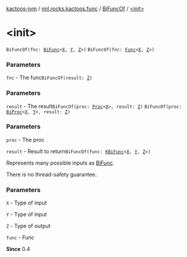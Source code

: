 [kactoos-jvm](../../index.md) / [nnl.rocks.kactoos.func](../index.md) / [BiFuncOf](index.md) / [&lt;init&gt;](./-init-.md)

# &lt;init&gt;

`BiFuncOf(fnc: `[`BiFunc`](../../nnl.rocks.kactoos/-bi-func/index.md)`<`[`X`](index.md#X)`, `[`Y`](index.md#Y)`, `[`Z`](index.md#Z)`>)`
`BiFuncOf(fnc: `[`Func`](../../nnl.rocks.kactoos/-func/index.md)`<`[`X`](index.md#X)`, `[`Z`](index.md#Z)`>)`

### Parameters

`fnc` - The func`BiFuncOf(result: `[`Z`](index.md#Z)`)`

### Parameters

`result` - The result`BiFuncOf(proc: `[`Proc`](../../nnl.rocks.kactoos/-proc/index.md)`<`[`X`](index.md#X)`>, result: `[`Z`](index.md#Z)`)`
`BiFuncOf(proc: `[`BiProc`](../../nnl.rocks.kactoos/-bi-proc/index.md)`<`[`X`](index.md#X)`, `[`Y`](index.md#Y)`>, result: `[`Z`](index.md#Z)`)`

### Parameters

`proc` - The proc

`result` - Result to return`BiFuncOf(func: `[`KBiFunc`](../../nnl.rocks.kactoos/-k-bi-func.md)`<`[`X`](index.md#X)`, `[`Y`](index.md#Y)`, `[`Z`](index.md#Z)`>)`

Represents many possible inputs as [BiFunc](../../nnl.rocks.kactoos/-bi-func/index.md).

There is no thread-safety guarantee.

### Parameters

`X` - Type of input

`Y` - Type of input

`Z` - Type of output

`func` - Func

**Since**
0.4

